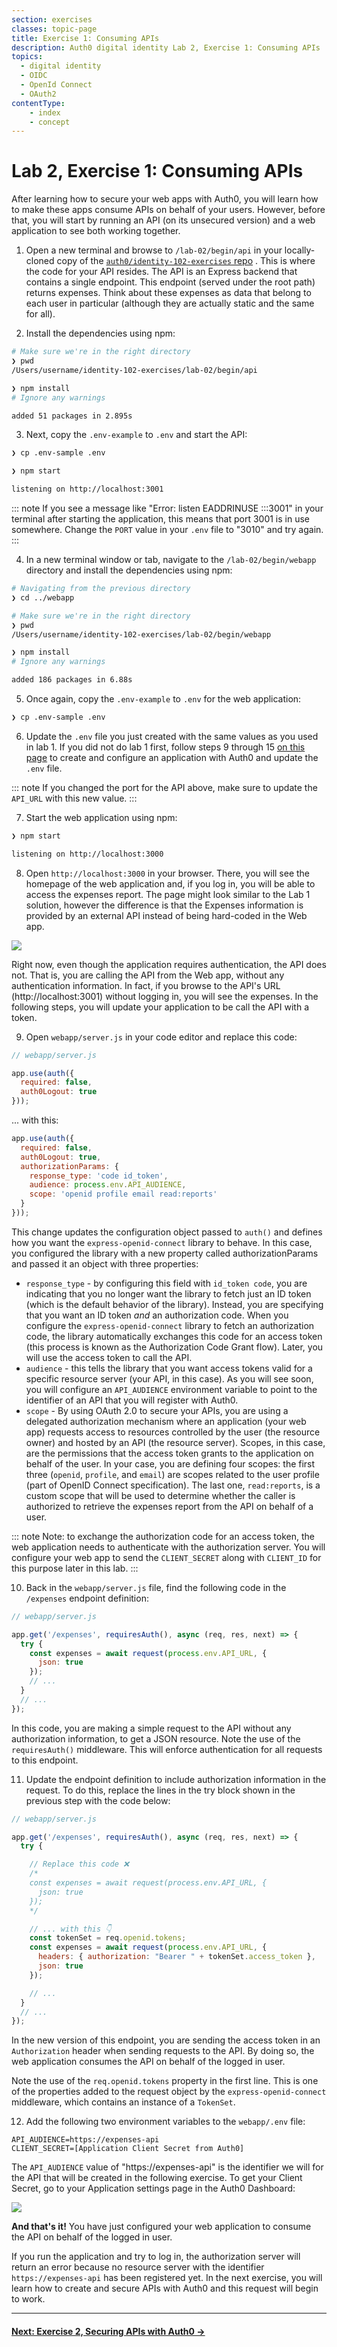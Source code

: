 ```yaml
---
section: exercises
classes: topic-page
title: Exercise 1: Consuming APIs
description: Auth0 digital identity Lab 2, Exercise 1: Consuming APIs
topics:
  - digital identity
  - OIDC
  - OpenId Connect
  - OAuth2
contentType:
    - index
    - concept
---
```

# Lab 2, Exercise 1: Consuming APIs

After learning how to secure your web apps with Auth0, you will learn how to make these apps consume APIs on behalf of your users. However, before that, you will start by running an API (on its unsecured version) and a web application to see both working together.

1. Open a new terminal and browse to `/lab-02/begin/api` in your locally-cloned copy of the [`auth0/identity-102-exercises` repo](https://github.com/auth0/identity-102-exercises/) . This is where the code for your API resides. The API is an Express backend that contains a single endpoint. This endpoint (served under the root path) returns expenses. Think about these expenses as data that belong to each user in particular (although they are actually static and the same for all).

2. Install the dependencies using npm:

```bash
# Make sure we're in the right directory
❯ pwd
/Users/username/identity-102-exercises/lab-02/begin/api

❯ npm install
# Ignore any warnings

added 51 packages in 2.895s
```

3. Next, copy the `.env-example` to `.env` and start the API:

```bash
❯ cp .env-sample .env

❯ npm start

listening on http://localhost:3001
```

::: note
If you see a message like "Error: listen EADDRINUSE :::3001" in your terminal after starting the application, this means that port 3001 is in use somewhere. Change the `PORT` value in your `.env` file to "3010" and try again.
:::

4. In a new terminal window or tab, navigate to the `/lab-02/begin/webapp` directory and install the dependencies using npm:

```bash
# Navigating from the previous directory
❯ cd ../webapp

# Make sure we're in the right directory
❯ pwd
/Users/username/identity-102-exercises/lab-02/begin/webapp

❯ npm install
# Ignore any warnings

added 186 packages in 6.88s
```

5. Once again, copy the `.env-example` to `.env` for the web application:

```bash
❯ cp .env-sample .env
```

6. Update the `.env` file you just created with the same values as you used in lab 1. If you did not do lab 1 first, follow steps 9 through 15 [on this page](/identity-labs/01-web-sign-in/exercise-01) to create and configure an application with Auth0 and update the `.env` file.

::: note
If you changed the port for the API above, make sure to update the `API_URL` with this new value.
:::

7. Start the web application using npm:

```bash
❯ npm start

listening on http://localhost:3000
```

8. Open `http://localhost:3000` in your browser. There, you will see the homepage of the web application and, if you log in, you will be able to access the expenses report. The page might look similar to the Lab 1 solution, however the difference is that the Expenses information is provided by an external API instead of being hard-coded in the Web app.

![](/media/articles/identity-labs/lab-02-starter-app-rendered.png)

Right now, even though the application requires authentication, the API does not. That is, you are calling the API from the Web app, without any authentication information. In fact, if you browse to the API's URL (http://localhost:3001) without logging in, you will see the expenses. In the following steps, you will update your application to be call the API with a token.

9. Open `webapp/server.js` in your code editor and replace this code:

```js
// webapp/server.js

app.use(auth({
  required: false,
  auth0Logout: true
}));
```

... with this:

```js
app.use(auth({
  required: false,
  auth0Logout: true,
  authorizationParams: {
    response_type: 'code id_token',
    audience: process.env.API_AUDIENCE,
    scope: 'openid profile email read:reports'
  }
}));
```

This change updates the configuration object passed to `auth()` and defines how you want the `express-openid-connect` library to behave. In this case, you configured the library with a new property called authorizationParams and passed it an object with three properties:

- `response_type` - by configuring this field with `id_token code`, you are indicating that you no longer want the library to fetch just an ID token (which is the default behavior of the library). Instead, you are specifying that you want an ID token *and* an authorization code. When you configure the `express-openid-connect` library to fetch an authorization code, the library automatically exchanges this code for an access token (this process is known as the Authorization Code Grant flow). Later, you will use the access token to call the API.
- `audience` - this tells the library that you want access tokens valid for a specific resource server (your API, in this case). As you will see soon, you will configure an `API_AUDIENCE` environment variable to point to the identifier of an API that you will register with Auth0.
- `scope` - By using OAuth 2.0 to secure your APIs, you are using a delegated authorization mechanism where an application (your web app) requests access to resources controlled by the user (the resource owner) and hosted by an API (the resource server). Scopes, in this case, are the permissions that the access token grants to the application on behalf of the user. In your case, you are defining four scopes: the first three (`openid`, `profile`, and `email`) are scopes related to the user profile (part of OpenID Connect specification). The last one, `read:reports`, is a custom scope that will be used to determine whether the caller is authorized to retrieve the expenses report from the API on behalf of a user.

::: note
Note: to exchange the authorization code for an access token, the web application needs to authenticate with the authorization server. You will configure your web app to send the `CLIENT_SECRET` along with `CLIENT_ID` for this purpose later in this lab.
:::

10. Back in the `webapp/server.js` file, find the following code in the `/expenses` endpoint definition:

```js
// webapp/server.js

app.get('/expenses', requiresAuth(), async (req, res, next) => {
  try {
    const expenses = await request(process.env.API_URL, {
      json: true
    });
    // ...
  }
  // ...
});
```

In this code, you are making a simple request to the API without any authorization information, to get a JSON resource. Note the use of the `requiresAuth()` middleware. This will enforce authentication for all requests to this endpoint.

11. Update the endpoint definition to include authorization information in the request. To do this, replace the lines in the try block shown in the previous step with the code below:

```js
// webapp/server.js

app.get('/expenses', requiresAuth(), async (req, res, next) => {
  try {

    // Replace this code ❌
    /*
    const expenses = await request(process.env.API_URL, {
      json: true
    });
    */

    // ... with this 👇
    const tokenSet = req.openid.tokens;
    const expenses = await request(process.env.API_URL, {
      headers: { authorization: "Bearer " + tokenSet.access_token },
      json: true
    });

    // ...
  }
  // ...
});
```

In the new version of this endpoint, you are sending the access token in an `Authorization` header when sending requests to the API. By doing so, the web application consumes the API on behalf of the logged in user.

Note the use of the `req.openid.tokens` property in the first line. This is one of the properties added to the request object by the `express-openid-connect` middleware, which contains an instance of a `TokenSet`.

12. Add the following two environment variables to the `webapp/.env` file:

```text
API_AUDIENCE=https://expenses-api
CLIENT_SECRET=[Application Client Secret from Auth0]
```

The `API_AUDIENCE` value of "https://expenses-api" is the identifier we will for the API that will be created in the following exercise. To get your Client Secret, go to your Application settings page in the Auth0 Dashboard:

![](/media/articles/identity-labs/lab-02-client-secret-config.png)

**And that's it!** You have just configured your web application to consume the API on behalf of the logged in user.

If you run the application and try to log in, the authorization server will return an error because no resource server with the identifier `https://expenses-api` has been registered yet. In the next exercise, you will learn how to create and secure APIs with Auth0 and this request will begin to work.

---

#### [Next: Exercise 2, Securing APIs with Auth0 →](/identity-labs/02-calling-an-api/exercise-02)
